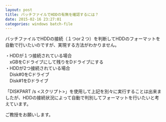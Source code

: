 ```yaml
---
layout: post
title: バッチファイルでHDDの有無を確認するには？
date: 2015-02-16 23:27:01
categories: windows batch-file
---
```

<!-- {% raw %} -->
<p>バッチファイルでHDDの接続（１つor２つ）を判断してHDDのフォーマットを自動で行いたいのですが、実現する方法がわかりません。</p>

<p>・HDDが１つ接続されている場合<br>
　xGBをCドライブにして残りをDドライブにする<br>
・HDDが2つ接続されている場合<br>
　Disk#0をCドライブ<br>
　Disk#1をDドライブ</p>

<p>「DISKPART /s &lt;スクリプト>」を使用して上記を別々に実行することは出来ましたが、HDDの接続状況によって自動で判別してフォーマットを行いたいと考えています。</p>

<p>ご教授をお願いします。</p>
<!-- {% endraw %} -->
